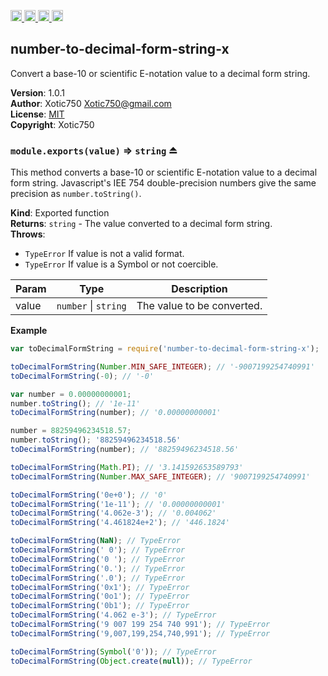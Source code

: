<a href="https://travis-ci.org/Xotic750/number-to-decimal-form-string-x"
   title="Travis status">
<img
   src="https://travis-ci.org/Xotic750/number-to-decimal-form-string-x.svg?branch=master"
   alt="Travis status" height="18"/>
</a>
<a href="https://david-dm.org/Xotic750/number-to-decimal-form-string-x"
   title="Dependency status">
<img src="https://david-dm.org/Xotic750/number-to-decimal-form-string-x.svg"
   alt="Dependency status" height="18"/>
</a>
<a href="https://david-dm.org/Xotic750/number-to-decimal-form-string-x#info=devDependencies"
   title="devDependency status">
<img src="https://david-dm.org/Xotic750/number-to-decimal-form-string-x/dev-status.svg"
   alt="devDependency status" height="18"/>
</a>
<a href="https://badge.fury.io/js/number-to-decimal-form-string-x" title="npm version">
<img src="https://badge.fury.io/js/number-to-decimal-form-string-x.svg"
   alt="npm version" height="18"/>
</a>
<a name="module_number-to-decimal-form-string-x"></a>

## number-to-decimal-form-string-x
Convert a base-10 or scientific E-notation value to a decimal form string.

**Version**: 1.0.1  
**Author**: Xotic750 <Xotic750@gmail.com>  
**License**: [MIT](&lt;https://opensource.org/licenses/MIT&gt;)  
**Copyright**: Xotic750  
<a name="exp_module_number-to-decimal-form-string-x--module.exports"></a>

### `module.exports(value)` ⇒ <code>string</code> ⏏
This method converts a base-10 or scientific E-notation value to
a decimal form string. Javascript's IEE 754 double-precision numbers
give the same precision as `number.toString()`.

**Kind**: Exported function  
**Returns**: <code>string</code> - The value converted to a decimal form string.  
**Throws**:

- <code>TypeError</code> If value is not a valid format.
- <code>TypeError</code> If value is a Symbol or not coercible.


| Param | Type | Description |
| --- | --- | --- |
| value | <code>number</code> \| <code>string</code> | The value to be converted. |

**Example**  
```js
var toDecimalFormString = require('number-to-decimal-form-string-x');

toDecimalFormString(Number.MIN_SAFE_INTEGER); // '-9007199254740991'
toDecimalFormString(-0); // '-0'

var number = 0.00000000001;
number.toString(); // '1e-11'
toDecimalFormString(number); // '0.00000000001'

number = 88259496234518.57;
number.toString(); '88259496234518.56'
toDecimalFormString(number); // '88259496234518.56'

toDecimalFormString(Math.PI); // '3.141592653589793'
toDecimalFormString(Number.MAX_SAFE_INTEGER); // '9007199254740991'

toDecimalFormString('0e+0'); // '0'
toDecimalFormString('1e-11'); // '0.00000000001'
toDecimalFormString('4.062e-3'); // '0.004062'
toDecimalFormString('4.461824e+2'); // '446.1824'

toDecimalFormString(NaN); // TypeError
toDecimalFormString(' 0'); // TypeError
toDecimalFormString('0 '); // TypeError
toDecimalFormString('0.'); // TypeError
toDecimalFormString('.0'); // TypeError
toDecimalFormString('0x1'); // TypeError
toDecimalFormString('0o1'); // TypeError
toDecimalFormString('0b1'); // TypeError
toDecimalFormString('4.062 e-3'); // TypeError
toDecimalFormString('9 007 199 254 740 991'); // TypeError
toDecimalFormString('9,007,199,254,740,991'); // TypeError

toDecimalFormString(Symbol('0')); // TypeError
toDecimalFormString(Object.create(null)); // TypeError
```
